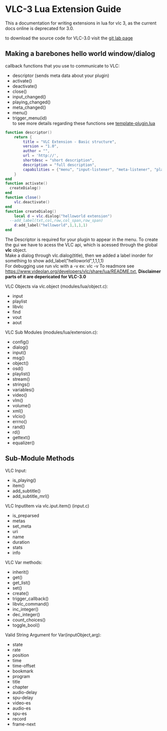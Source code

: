# VLC-3 Lua Extension Guide
This a documentation for writing extensions in lua for vlc 3, as the current docs online is deprecated for 3.0.

to download the source code for VLC-3.0 visit the [git lab page](https://code.videolan.org/videolan/vlc-3.0)
## Making a barebones hello world window/dialog

callback functions that you use to communicate to VLC:
- descriptor (sends meta data about your plugin)
- activate()
- deactivate()
- close()
- input_changed()
- playing_changed()
- meta_changed()
- menu()
- trigger_menu(id)  
to see more details regarding these functions see [template-plugin.lua](https://github.com/nima64/vlc-lua-extension-template/blob/main/template-plugin.lua)

```lua
function descriptor()
	return {
		title = "VLC Extension - Basic structure",
		version = "1.0",
		author = "",
		url = 'http://',
		shortdesc = "short description",
		description = "full description",
		capabilities = {"menu", "input-listener", "meta-listener", "playing-listener"}
	}
end
function activate()
  createDialog()
end
function close()
	vlc.deactivate()
end
function createDialog()
	local d = vlc.dialog("helloworld extension")
  --add_label(txt,col,row,col_span,row_span)
	d:add_label("helloworld",1,1,1,1)
end
```
The Descriptor is required for your plugin to appear in the menu.
To create the gui we have to acess the VLC api, which is acessed through the global **vlc** object.  
Make a dialog through vlc.dialog(title), then we added a label inorder for something to show
add_label("helloworld",1,1,1,1)  
For debugging use run vlc with a -v ex: vlc -v
To readmore see https://www.videolan.org/developers/vlc/share/lua/README.txt, **Disclaimer parts of it are depericated for VLC-3.0**  


VLC Objects via vlc.object (modules/lua/object.c):
- input
- playlist
- libvlc
- find
- vout
- aout  

VLC Sub Modules (modules/lua/extension.c):
- config()
- dialog()
- input()
- msg()
- object()
- osd()
- playlist()
- stream()
- strings()
- variables()
- video()
- vlm()
- volume()
- xml()
- vlcio()
- errno()
- rand()
- rd()
- gettext()
- equalizer()

## Sub-Module Methods

VLC Input:
- is_playing()
- item()
- add_subtitle()
- add_subtitle_mrl()

VLC InputItem via vlc.iput.item() (input.c)
- is_preparsed
- metas
- set_meta
- uri
- name
- duration
- stats
- info

VLC Var methods:
- inherit()
- get()
- get_list()
- set()
- create()
- trigger_callback()
- libvlc_command()
- inc_integer()
- dec_integer()
- count_choices()
- toggle_bool()

Valid String Argument for Var(inputObject,arg):
- state
- rate
- position
- time
- time-offset
- bookmark
- program
- title
- chapter
- audio-delay
- spu-delay
- video-es
- audio-es
- spu-es
- record
- frame-next





